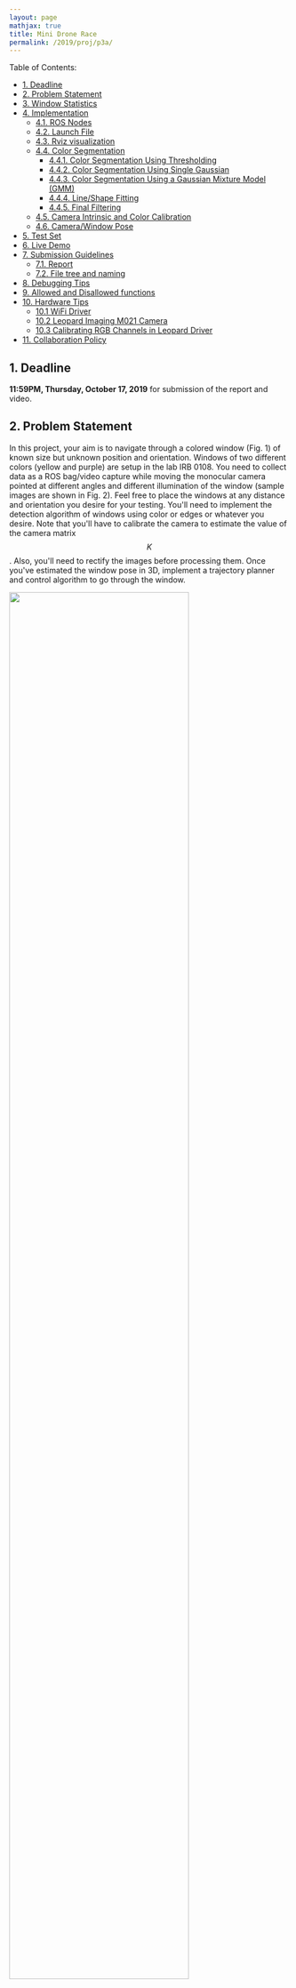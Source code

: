 ```yaml
---
layout: page
mathjax: true
title: Mini Drone Race 
permalink: /2019/proj/p3a/
---
```


Table of Contents:
- [1. Deadline](#due)
- [2. Problem Statement](#prob)
- [3. Window Statistics](#window)
- [4. Implementation](#implementation)
  - [4.1. ROS Nodes](#node)
  - [4.2. Launch File](#launch)
  - [4.3. Rviz visualization](#rviz)
  - [4.4. Color Segmentation](#seg)
    - [4.4.1. Color Segmentation Using Thresholding](#thresh)
    - [4.4.2. Color Segmentation Using Single Gaussian](#gauss)
    - [4.4.3. Color Segmentation Using a Gaussian Mixture Model (GMM)](#gmm)
    - [4.4.4. Line/Shape Fitting](#fit)
    - [4.4.5. Final Filtering](#filter)
  - [4.5. Camera Intrinsic and Color Calibration](#calib)
  - [4.6. Camera/Window Pose](#pose)
- [5. Test Set](#test)
- [6. Live Demo](#live)
- [7. Submission Guidelines](#sub)
  - [7.1. Report](#report)
  - [7.2. File tree and naming](#files)
- [8. Debugging Tips](#debug)
- [9. Allowed and Disallowed functions](#allowed)
- [10. Hardware Tips](#hardware)
  - [10.1 WiFi Driver](#wifi)
  - [10.2 Leopard Imaging M021 Camera](#leopard)
  - [10.3 Calibrating RGB Channels in Leopard Driver](#colorcalibration)
- [11. Collaboration Policy](#coll)

<a name='due'></a>
## 1. Deadline 
**11:59PM, Thursday, October 17, 2019** for submission of the report and video.

<a name='intro'></a>
## 2. Problem Statement
In this project, your aim is to navigate through a colored window (Fig. 1) of known size but unknown position and orientation. Windows of two different colors (yellow and purple) are setup in the lab IRB 0108. You need to collect data as a ROS bag/video capture while moving the monocular camera pointed at different angles and different illumination of the window (sample images are shown in Fig. 2). Feel free to place the windows at any distance and orientation you desire for your testing. You'll need to implement the detection algorithm of windows using color or edges or whatever you desire. Note that you'll have to calibrate the camera to estimate the value of the camera matrix $$K$$. Also, you'll need to rectify the images before processing them. Once you've estimated the window pose in 3D, implement a trajectory planner and control algorithm to go through the window. 

<div class="fig fighighlight">
  <img src="/assets/2019/p3/GapFlyt.png" width="80%">
  <div class="figcaption">
    Figure 1: Three colored windows placed behind each other (random position and orinentation). The aim is to fly through the windows as fast as possible.
  </div>
  <div style="clear:both;"></div>
</div>


<div class="fig fighighlight">
  <img src="/assets/2019/p3/Windows.png" width="100%">
  <div class="figcaption">
    Figure 2: The same window looks very different under different orientation and lighting/illumination settings.
  </div>
  <div style="clear:both;"></div>
</div>

<a name='window'></a>
## 3. Window Statistics

The window measures (length and breadth) are shown in the figure 3. Note that the height of the windows are unknown. Also, the windows may or may not be exactly rectangular as shown in the figure 3. The windows are made of white PVC pipes of diamemer 6.2 cm and are spray pained in yellow and or violet.

<div class="fig fighighlight">
  <img src="/assets/2019/p3/Windows2.png" width="80%">
  <div class="figcaption">
    Figure 3: Window dimensions.
  </div>
  <div style="clear:both;"></div>
</div>


<a name='implementation'></a>
## 4. Implementation

The instructors will place the quadrotor and the window at a certain orientation and position, making sure that the part of the window is visible in the first frame on take off. Your job is to detect the window and go through. There will be ONLY one window and that can be of either yellow or purple (you will informed only a minute before flying) and of some arbitrary height. You need to implement the following:

<a name='node'></a>
### 4.1. ROS Nodes
You need to create multiple ROS nodes to run your algorithm: one for vision, another for the control or one which does both. You can have any number of nodes as you desire.

<a name='launch'></a>
### 4.2. Launch File
All the above ROS nodes must be called using a single `launch` file.

<a name='rviz'></a>
### 4.3. Rviz visualization
You need to plot the window in `rviz` along with the trajectory (and pose i.e. both position and orientation) of your quadrotor. The `rviz` visualization must show the correct color: either purple or yellow. A sample visualization is shown in Fig. 4. Be sure to fix your window in some arbitrarily chosen world frame and plot your camera's (quadrotor's) pose with respect to it.

<div class="fig fighighlight">
  <img src="/assets/2019/p3/windowRviz.gif" width="80%">
  <div class="figcaption">
    Figure 4: Rviz Visualization of the detected windows.
  </div>
  <div style="clear:both;"></div>
</div>

<a name='seg'></a>
### 4.4. Color Segmentation

<a name='thresh'></a>
#### 4.4.1. Color Segmentation Using Thresholding

Implement color thresholding without using any built-in or third party code for color thresholding. Include your outputs (as a video) for the Test set. Feel free to use any color space you desire, you can use built-in or third party code for color conversions.

<a name='gauss'></a>
#### 4.4.2. Color Segmentation Using Single Gaussian

Implement color thresholding without using any built-in or third party code for color segmentation using a single gaussian. Include your outputs (as a video) for the Test set. Feel free to use any color space you desire, you can use built-in or third party code for color conversions and dataset labelling. 

<a name='gmm'></a>
#### 4.4.3. Color Segmentation Using a Gaussian Mixture Model (GMM)

Implement color thresholding without using any built-in or third party code for color segmentation using a GMM (use more than 1 gaussian).  Include your outputs (as a video) for the Test set. Feel free to use any color space you desire, you can use built-in or third party code for color conversions and dataset labelling. 

<a name='fit'></a>
#### 4.4.4. Line/Shape Fitting

Implement an algorithm to fit lines to the detected color using any built-in or third party code. 

<a name='filter'></a>
#### 4.4.5. Final Filtering

Use any built-in and third party morphoplogical operation for this.

**Be sure to cite any third party code you use.**


<a name='calib'></a>
### 4.5. Camera Intrinsic and Color Calibration 
Camera Intrinsic calibration entails with estimating the camera calibration matrix $$K$$ which includes the focal length and the principal point and the distortion parameters. You'll need to use the awesome calibration package developed by ETHZ [Kalibr](https://github.com/ethz-asl/kalibr/wiki/multiple-camera-calibration) to do this. You'll need either a checkerboard or an april grid to calibrate the camera. We found that using the April grid gave us superior results. Feel free to print one (don't forget to turn off autoscaling or scaling of any sort before printing). Bigger april grids or checkerboard in general give more accurate results. A large april grid is located in IRB 3237 (Fig. 4) which you are free to use if you don't want to print your own.

<div class="fig fighighlight">
  <img src="/assets/2019/p3/AprilGrid.jpg" width="40%">
  <div class="figcaption">
    Figure 5: April Grid in IRB 3237.
  </div>
  <div style="clear:both;"></div>
</div>


A simple way to color calibrate a camera is to use a color calibration grid as shown in Fig. 6. It has different standard colors which you'll match up visually. Another simple way is to capture a scene with "gray" color and make sure that it looks gray. Note that your results will vary based on your monitor's color calibration as well. Color calibration is important so that the complete dynamic range of all channels are used when converting from bayer to RGB image.


<div class="fig fighighlight">
  <img src="/assets/2019/p3/ColorGrid.jpg" width="40%">
  <div class="figcaption">
    Figure 6: Color Calibration Target.
  </div>
  <div style="clear:both;"></div>
</div>


<a name='pose'></a>
### 4.6. Camera/Window Pose

Once the four or eight corners of the window have been detected, you'll need to recover the camera pose with respect to the window. Here we assume that the window is fixed and the camera is moving, hence the window is in some known co-ordinates in an arbitrarily chosen world frame. The choice of the world frame could be as simple as one of the window corners as origin. Use the function `cv2.solvePnP` to estimate camera pose given corresponding image co-ordinates of the corners and world points, $$K$$ matrix and distrotion coefficients.  



<a name='test'></a>
## 5. Test Set
A test set will be released 24 hours before the deadline. The test set will either be in the form of a ROS bag or a mp4 video showing one of the colored windows from different orientation, position and illumination. You have to output the detected corners of the window overlayed on each frame and export this to an mp4 video which you need to include in your report. You also need to display the pose the camera with respect to the window as numbers overlayed on the same video (please define your coordinate axes and origin in your report so we can make sense of your numbers).

<a name='live'></a>
## 6. Live Demo
On the day of the deadline, each team will be given a 15 minute slot for demonstrating their code in action to the instructors. The instructors will place the windows as well as the PRG Husky quadrotor as they wish (position, orientation and choice of colored window at different heights). The instructors will make sure that atleast a part of the window is in the visible region as seen from the first frame (note that it is not guarenteed that the complete window will be visible in the first frame). The task is the fly through the windows as fast as possible. You also need to show us a live visualization of your detection (corners of the window overlaid on the image) along with the 3D visualization of the window with the relative camera pose overlaid in rviz.

<a name='sub'></a>
## 7. Submission Guidelines

<b> If your submission does not comply with the following guidelines, you'll be given ZERO credit </b>

<a name='report'></a>
### 7.1. Report

Explain in detail your approach to complete the project, and describe any interesting problems you encountered and/or solutions you implemented.  You **MUST** include the following details in your writeup:

- Your report **MUST** be typeset in LaTeX in the IEEE Tran format provided to you in the ``Draft`` folder (Use the same draft folder from P1) and should of a conference quality paper.
- Present the output videos for trajectory following along with the window corner detections overlaid on the video, rviz visualization of 3D window pose estimates in real-time as ``Outputs/GapFlyt.mp4``. Be sure to use appropriate colors to plot the windows in ``rviz``, for eg., yellow color for a yellow window and violet color for violet window.


<a name='files'></a>
### 7.2. File tree and naming

Your submission on ELMS/Canvas must be a ``zip`` file, following the naming convention ``TeamYourTeamNumber_p3a.zip``. If you email ID is ``1``, then the submission file should be named ``Team1_p3a.zip``. You can have any helper functions in sub-folders as you wish, be sure to index them using relative paths and if you have command line arguments for your Wrapper codes, make sure to have default values too. Please provide detailed instructions on how to run your code in ``README.md`` file. Please **DO NOT** include data in your submission.

```
TeamYourTeamNumber_p3a.zip
│   README.md
|   Your Code files 
|   ├── Any subfolders you want along with files 
|   Outputs
|	├──  TestSetOutput.mp4
|   └──  GapFlyt.mp4
└── Report.pdf
```

<a name='debug'></a>
## 8. Debugging Tips
- To verify if your detections are working correctly, plot the corners of the window on the image, they should align with the true window corners. 
- To verify if your pose estimation is correct, re-project the estimated 3D corners of the window onto the image. They should be very close to the detected corners.

<a name='allowed'></a>
## 9. Allowed and Disallowed functions

<b> Allowed:

Any functions regarding reading, writing and displaying/plotting images and windows in `cv2`, `matplotlib`, `ROS`.
- Basic math utilities including convolution operations in `numpy` and `math`.
- Any functions for pretty plots.
- ``bebop_autonomy`` packages for controlling the PRGHusky.
- Morphological operations.
- Linear and non-linear least squares.
- Functions for corner detection and tracking.
- Functions for sensor fusion including Kalman Filters.
- `cv2.solvePnP` for estimating camera pose given image-world point correspondences.
- Functions for line fitting including hough transform and `cv2.fitLine`.


<b> Disallowed:
- Any function that implements trajectory interpolation.
- Any function that directly detects the window.
- Functions for color thresholding including GMM.

<a name='hardware'></a>
## 10. Hardware Tips

<a name='wifi'></a>
### 10.1 WiFi Driver
You will be using EDUP DB1607 WiFi module with Intel Up board. You can clone the [rt8812au](https://github.com/chahatdeep/rtl8812au-wifi-driver) driver repo.
Do
```
git clone https://github.com/chahatdeep/rtl8812au-wifi-driver
```
And follow the `README.md` instructions from the above repo.

Once you install this driver, you would need to restart your Up board and everything should work!

In case it doesn't work, there is a chance you have to reinstall the Ubuntu that you currently have (depending if your tried installing some random drivers on your own).

<a name='leopard'></a>
### 10.2 Leopard Imaging M021 Camera

To download and run the leopard imaging camera driver on your Up board, please use the following link:
```
https://github.com/chahatdeep/ubuntu-for-robotics/tree/master/Drivers/Leopard-Imaging-Camera
```

You will be using the Linux driver. There is a windows driver available as well. You can use that to quickly visualize and maybe tune the gains easily. We officially support `python` and `python3` code which you can find in `m021v4l2/opencv`. There is `C++` code available as well. In `python` and `python3` folder, you can run the python code by running `run-capture.py` or run the `ros` node directly by running `ros-capture.py`.

The driver has been tested in Up board. So, the driver has a little issue. It by default tries to read `/dev/video0` which could your webcam in case of your laptop. So directly try to use the driver on the Up board itself and do not plug any other video device. 

<a name='colorcalibration'></a>
### 10.3 Calibrating RGB Channels in Leopard Driver

Edit the `__init__.py` file. You can find the file in the `python/m021v4l2` folder. Depending on which resolution class you're calling in your `run-capture.py` file, you can alter the `bcorrect`, `gcorrect`, `rcorrect` variables. 

<a name='coll'></a>
## 11. Collaboration Policy
You are encouraged to discuss the ideas with your peers. However, the code should be your own team's, and should be the result of you exercising your own understanding of it. If you reference anyone else's code in writing your project, you must properly cite it in your code (in comments) and your writeup. For the full honor code refer to the ENAE788M Fall 2019 website.
